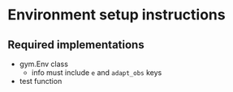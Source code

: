 # Environment setup instructions

## Required implementations

* gym.Env class
  * info must include `e` and `adapt_obs` keys
* test function